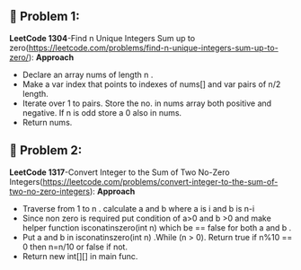 ## 📌 Problem 1:
**LeetCode 1304**-Find n Unique Integers Sum up to zero(https://leetcode.com/problems/find-n-unique-integers-sum-up-to-zero/):
**Approach**
 - Declare an array nums of length n .
 - Make a var index that points to indexes of nums[] and var pairs of n/2 length.
 - Iterate over 1 to pairs. Store the no. in nums array both positive and negative. If n is odd store a 0 also in nums.
 - Return nums.

## 📌 Problem 2:
**LeetCode 1317**-Convert Integer to the Sum of Two No-Zero Integers(https://leetcode.com/problems/convert-integer-to-the-sum-of-two-no-zero-integers):
**Approach**
 - Traverse from 1 to n . calculate a and b where a is i and b is n-i
 - Since non zero is required put condition of a>0 and b >0 and make helper function isconatinszero(int n) which be == false for both a and b . 
 - Put a and b in isconatinszero(int n) .While (n > 0).  Return true if n%10 == 0 then  n=n/10  or false if not.
 - Return new int[][] in main func.


